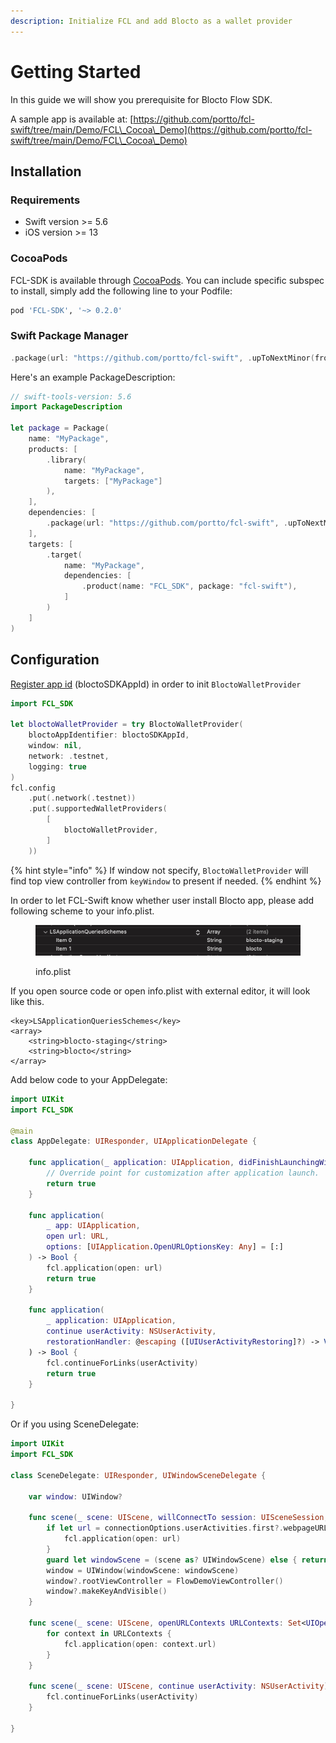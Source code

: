 ```yaml
---
description: Initialize FCL and add Blocto as a wallet provider
---
```


# Getting Started

In this guide we will show you prerequisite for Blocto Flow SDK.

A sample app is available at: [https://github.com/portto/fcl-swift/tree/main/Demo/FCL\_Cocoa\_Demo](https://github.com/portto/fcl-swift/tree/main/Demo/FCL\_Cocoa\_Demo)

## Installation

### Requirements <a href="#requirements" id="requirements"></a>

* Swift version >= 5.6
* iOS version >= 13

### CocoaPods <a href="#cocoapods" id="cocoapods"></a>

FCL-SDK is available through [CocoaPods](https://cocoapods.org/). You can include specific subspec to install, simply add the following line to your Podfile:

```ruby
pod 'FCL-SDK', '~> 0.2.0'
```

### Swift Package Manager <a href="#swift-package-manager" id="swift-package-manager"></a>

```swift
.package(url: "https://github.com/portto/fcl-swift", .upToNextMinor(from: "0.2.0"))
```

Here's an example PackageDescription:

```swift
// swift-tools-version: 5.6
import PackageDescription

let package = Package(
    name: "MyPackage",
    products: [
        .library(
            name: "MyPackage",
            targets: ["MyPackage"]
        ),
    ],
    dependencies: [
        .package(url: "https://github.com/portto/fcl-swift", .upToNextMinor(from: "0.2.0"))
    ],
    targets: [
        .target(
            name: "MyPackage",
            dependencies: [
                .product(name: "FCL_SDK", package: "fcl-swift"),
            ]
        )
    ]
)
```

## Configuration

[Register app id](../prerequest.md) (bloctoSDKAppId) in order to init `BloctoWalletProvider`&#x20;

```swift
import FCL_SDK

let bloctoWalletProvider = try BloctoWalletProvider(
    bloctoAppIdentifier: bloctoSDKAppId,
    window: nil,
    network: .testnet,
    logging: true
)
fcl.config
    .put(.network(.testnet))
    .put(.supportedWalletProviders(
        [
            bloctoWalletProvider,
        ]
    ))
```

{% hint style="info" %}
If window not specify, `BloctoWalletProvider` will find top view controller from `keyWindow` to present if needed.
{% endhint %}

In order to let FCL-Swift know whether user install Blocto app, please add following scheme to your info.plist.

<figure><img src="../../../.gitbook/assets/image (2).png" alt=""><figcaption><p>info.plist</p></figcaption></figure>

If you open source code or open info.plist with external editor, it will look like this.

```
<key>LSApplicationQueriesSchemes</key>
<array>
    <string>blocto-staging</string>
    <string>blocto</string>
</array>
```



Add below code to your AppDelegate:

```swift
import UIKit
import FCL_SDK

@main
class AppDelegate: UIResponder, UIApplicationDelegate {

    func application(_ application: UIApplication, didFinishLaunchingWithOptions launchOptions: [UIApplication.LaunchOptionsKey: Any]?) -> Bool {
        // Override point for customization after application launch.
        return true
    }
    
    func application(
        _ app: UIApplication,
        open url: URL,
        options: [UIApplication.OpenURLOptionsKey: Any] = [:]
    ) -> Bool {
        fcl.application(open: url)
        return true
    }
    
    func application(
        _ application: UIApplication,
        continue userActivity: NSUserActivity,
        restorationHandler: @escaping ([UIUserActivityRestoring]?) -> Void
    ) -> Bool {
        fcl.continueForLinks(userActivity)
        return true
    }

}
```

Or if you using SceneDelegate:

```swift
import UIKit
import FCL_SDK

class SceneDelegate: UIResponder, UIWindowSceneDelegate {

    var window: UIWindow?

    func scene(_ scene: UIScene, willConnectTo session: UISceneSession, options connectionOptions: UIScene.ConnectionOptions) {
        if let url = connectionOptions.userActivities.first?.webpageURL {
            fcl.application(open: url)
        }
        guard let windowScene = (scene as? UIWindowScene) else { return }
        window = UIWindow(windowScene: windowScene)
        window?.rootViewController = FlowDemoViewController()
        window?.makeKeyAndVisible()
    }
    
    func scene(_ scene: UIScene, openURLContexts URLContexts: Set<UIOpenURLContext>) {
        for context in URLContexts {
            fcl.application(open: context.url)
        }
    }
    
    func scene(_ scene: UIScene, continue userActivity: NSUserActivity) {
        fcl.continueForLinks(userActivity)
    }

}
```
